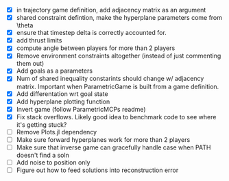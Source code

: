 - [x] in trajectory game definition, add adjacency matrix as an argument
- [x] shared constraint defintion, make the hyperplane parameters come from \theta
- [x] ensure that timestep delta is correctly accounted for. 
- [x] add thrust limits
- [x] compute angle between players for more than 2 players
- [x] Remove environment constraints altogether (instead of just commenting them out)
- [x] Add goals as a parameters
- [x] Num of shared inequality constarints should change w/ adjacency matrix. Important when ParametricGame is built from a game definition. 
- [x] Add differentation wrt goal state
- [x] Add hyperplane plotting function 
- [x] Invert game (follow ParametricMCPs readme)
- [x] Fix stack overflows. Likely good idea to benchmark code to see where it's getting stuck? 
- [ ] Remove Plots.jl dependency
- [ ] Make sure forward hyperplanes work for more than 2 players
- [ ] Make sure that inverse game can gracefully handle case when PATH doesn't find a soln
- [ ] Add noise to position only 
- [ ] Figure out how to feed solutions into reconstruction error 
